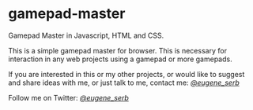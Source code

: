 # gamepad-master
Gamepad Master in Javascript, HTML and CSS.

This is a simple gamepad master for browser. This is necessary for interaction in any web projects using a gamepad or more gamepads.

If you are interested in this or my other projects, or would like to suggest and share ideas with me, or just talk to me, contact me: *[@eugene_serb](https://t.me/eugene_serb)*

Follow me on Twitter: *[@eugene_serb](https://twitter.com/eugene_serb)*


